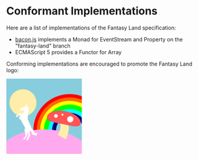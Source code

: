 # Conformant Implementations

Here are a list of implementations of the Fantasy Land specification:

* [bacon.js](https://github.com/raimohanska/bacon.js) implements a
  Monad for EventStream and Property on the "fantasy-land" branch
* ECMAScript 5 provides a Functor for Array

Conforming implementations are encouraged to promote the Fantasy Land logo:

![](logo.png)
